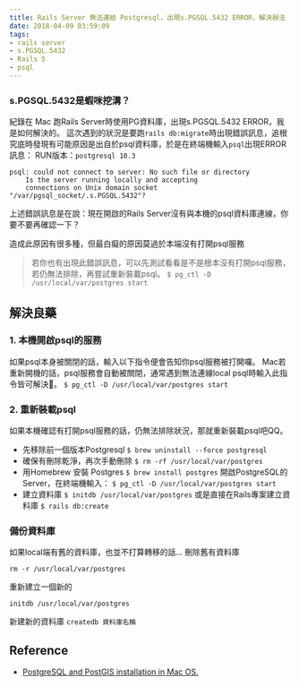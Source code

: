 ```yaml
---
title: Rails Server 無法連結 Postgresql，出現s.PGSQL.5432 ERROR，解決辦法
date: 2018-04-09 03:59:09
tags:
- rails server
- s.PGSQL.5432
- Rails 5
- psql
---
```


### s.PGSQL.5432是蝦咪挖溝？
紀錄在 Mac 跑Rails Server時使用PG資料庫，出現s.PGSQL.5432 ERROR，我是如何解決的。
這次遇到的狀況是要跑`rails db:migrate`時出現錯誤訊息，追根究底時發現有可能原因是出自於psql資料庫，於是在終端機輸入`psql`出現ERROR訊息：
RUN版本：`postgresql 10.3`

```
psql: could not connect to server: No such file or directory
    Is the server running locally and accepting
    connections on Unix domain socket "/var/pgsql_socket/.s.PGSQL.5432"?
```
上述錯誤訊息是在說：現在開啟的Rails Server沒有與本機的psql資料庫連線，你要不要再確認一下？

造成此原因有很多種，但最白癡的原因莫過於本端沒有打開psql服務

> 若你也有出現此錯誤訊息，可以先測試看看是不是根本沒有打開psql服務，若仍無法排除，再嘗試重新裝載psql。
> `$ pg_ctl -D /usr/local/var/postgres start`


## 解決良藥
### 1. 本機開啟psql的服務
如果psql本身被關閉的話，輸入以下指令便會告知你psql服務被打開囉。
Mac若重新開機的話，psql服務會自動被關閉，通常遇到無法連線local psql時輸入此指令皆可解決。
`$ pg_ctl -D /usr/local/var/postgres start`

### 2. 重新裝載psql
如果本機確認有打開psql服務的話，仍無法排除狀況，那就重新裝載psql吧QQ。

- 先移除前一個版本Postgresql
`$ brew uninstall --force postgresql`
- 確保有刪除乾淨，再次手動刪除
`$ rm -rf /usr/local/var/postgres`
- 用Homebrew 安裝 Postgres
`$ brew install postgres`
開啟PostgreSQL的Server，在終端機輸入：
`$ pg_ctl -D /usr/local/var/postgres start`
- 建立資料庫
`$ initdb /usr/local/var/postgres`
或是直接在Rails專案建立資料庫
`$ rails db:create`

### 備份資料庫
如果local端有舊的資料庫，也並不打算轉移的話...
刪除舊有資料庫
```
rm -r /usr/local/var/postgres
```

重新建立一個新的
```
initdb /usr/local/var/postgres
```
新建新的資料庫
`createdb 資料庫名稱`




## Reference 
- [PostgreSQL and PostGIS installation in Mac OS.](https://medium.com/@Umesh_Kafle/postgresql-and-postgis-installation-in-mac-os-87fa98a6814d)
